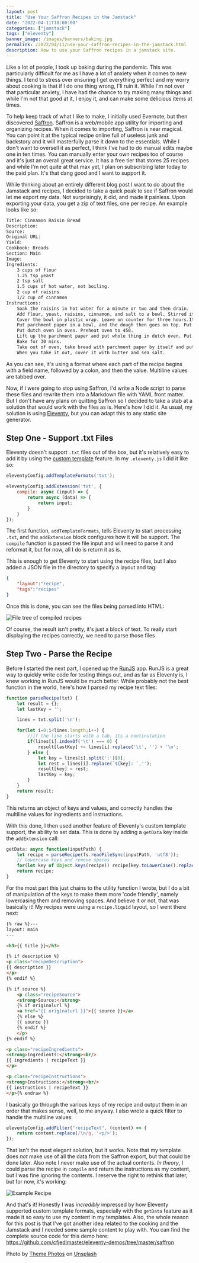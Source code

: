 ```yaml
---
layout: post
title: "Use Your Saffron Recipes in the Jamstack"
date: "2022-04-11T18:00:00"
categories: ["jamstack"]
tags: ["eleventy"]
banner_image: /images/banners/baking.jpg
permalink: /2022/04/11/use-your-saffron-recipes-in-the-jamstack.html
description: How to use your Saffron recipes in a jamstack site.
---
```


Like a lot of people, I took up baking during the pandemic. This was particularly difficult for me as I have a lot of anxiety when it comes to new things. I tend to stress over ensuring I get everything perfect and my worry about cooking is that if I do one thing wrong, I'll ruin it. While I'm not over that particular anxiety, I have had the chance to try making many things and while I'm not that good at it, I enjoy it, and can make some delicious items at times. 

To help keep track of what I like to make, I initially used Evernote, but then discovered [Saffron](https://www.mysaffronapp.com). Saffron is a web/mobile app utility for importing and organizing recipes. When it comes to importing, Saffron is near magical. You can point it at the typical recipe online full of useless junk and backstory and it will masterfully parse it down to the essentials. While I don't want to oversell it as perfect, I think I've had to do manual edits maybe one in ten times. You can manually enter your own recipes too of course and it's just an overall great service. It has a free tier that stores 25 recipes and while I'm not quite at that max yet, I plan on subscribing later today to the paid plan. It's that dang good and I want to support it. 

While thinking about an entirely different blog post I want to do about the Jamstack and recipes, I decided to take a quick peak to see if Saffron would let me export my data. Not surprisingly, it did, and made it painless. Upon exporting your data, you get a zip of text files, one per recipe. An example looks like so:

```txt
Title: Cinnamon Raisin Bread
Description: 
Source: 
Original URL: 
Yield: 
Cookbook: Breads
Section: Main
Image: 
Ingredients: 
	3 cups of flour
	1.25 tsp yeast
	2 tsp salt
	1.5 cups of hot water, not boiling.
	2 cup of raisins
	1/2 cup of cinnamon
Instructions: 
	Soak the raisins in hot water for a minute or two and then drain.
	Add flour, yeast, raisins, cinnamon, and salt to a bowl. Stirred it a bit. Add the water. Keep stirring. It will begin to harden and get sticky, stringy. 
	Cover the bowl in plastic wrap. Leave on counter for three hours.It will be bubbly on top. Put it on a well floured surface. Transfer it onto the surface. Add some more flour on top. Use a plastic plate like a scraper to play it into a ball. 
	Put parchment paper in a bowl, and the dough then goes on top. Put a towel on top. This needs to wait for 30 minutes. 
	Put dutch oven in oven. Preheat oven to 450. 
	Lift up the parchment paper and put whole thing in dutch oven. Put the lid back on. Put it all back in the oven.
	Bake for 30 mins. 
	Take out of oven, take bread with parchment paper by itself and put it in the oven for 15 minutes.
	When you take it out, cover it with butter and sea salt.
```

As you can see, it's using a format where each part of the recipe begins with a field name, followed by a colon, and then the value. Multiline values are tabbed over. 

Now, if I were going to stop using Saffron, I'd write a Node script to parse these files and rewrite them into a Markdown file with YAML front matter. But I don't have any plans on quitting Saffron so I decided to take a stab at a solution that would work with the files as is. Here's how I did it. As usual, my solution is using [Eleventy](https://www.11ty.dev), but you can adapt this to any static site generator.

## Step One - Support .txt Files

Eleventy doesn't support `.txt` files out of the box, but it's relatively easy to add it by using the [custom template](https://www.11ty.dev/docs/languages/custom/) feature. In my `.eleventy.js` I did it like so:

```js
eleventyConfig.addTemplateFormats('txt');

eleventyConfig.addExtension('txt', {
	compile: async (input) => {
		return async (data) => {
			return input;
		}
	}
});
```

The first function, `addTemplateFormats`, tells Eleventy to start processing `.txt`, and the `addExtension` block configures how it will be support. The `compile` function is passed the file input and will need to parse it and reformat it, but for now, all I do is return it as is. 

This is enough to get Eleventy to start using the recipe files, but I also added a JSON file in the directory to specify a layout and tag:

```json
{
	"layout":"recipe",
	"tags":"recipes"
}
```

Once this is done, you can see the files being parsed into HTML:

<p>
<img data-src="https://static.raymondcamden.com/images/2022/04/saff1.jpg" alt="File tree of compiled recipes" class="lazyload imgborder imgcenter">
</p>

Of course, the result isn't pretty, it's just a block of text. To really start displaying the recipes correctly, we need to parse those files

## Step Two - Parse the Recipe

Before I started the next part, I opened up the [RunJS](https://runjs.app/) app. RunJS is a great way to quickly write code for testing things out, and as far as Eleventy is, I knew working in RunJS would be much better. While probably not the best function in the world, here's how I parsed my recipe text files:

```js
function parseRecipe(txt) {
	let result = {};
	let lastKey = '';

	lines = txt.split('\n');

	for(let i=0;i<lines.length;i++) {
		//if the line starts with a tab, its a continutation
		if(lines[i].indexOf('\t') === 0) {		
			result[lastKey] += lines[i].replace('\t', '') + '\n';
		} else {
			let key = lines[i].split(':')[0];
			let rest = lines[i].replace(`${key}: `,'');
			result[key] = rest;
			lastKey = key;
		}
	}
	return result;
}
```

This returns an object of keys and values, and correctly handles the multiline values for ingredients and instructions. 

With this done, I then used another feature of Eleventy's custom template support, the ability to set data. This is done by adding a `getData` key inside the `addExtension` call:

```js
getData: async function(inputPath) {
	let recipe = parseRecipe(fs.readFileSync(inputPath, 'utf8'));
	// lowercase keys and remove spaces
	for(let key of Object.keys(recipe)) recipe[key.toLowerCase().replace(/ /g,'')] = recipe[key];
	return recipe;
}
```

For the most part this just chains to the utility function I wrote, but I do a bit of manipulation of the keys to make them more 'code friendly', namely lowercasing them and removing spaces. And believe it or not, that was basically it! My recipes were using a `recipe.liquid` layout, so I went there next:

```html
{% raw %}---
layout: main
---

<h3>{{ title }}</h3> 

{% if description %}
<p class="recipeDescription">
{{ description }}
</p>
{% endif %}

{% if source %}
	<p class="recipeSource">
	<strong>Source:</strong> 
	{% if originalurl %}
	<a href="{{ originalurl }}">{{ source }}</a>
	{% else %}
	{{ source }}
	{% endif %}
	</p>
{% endif %}

<p class="recipeIngredients">
<strong>Ingredients:</strong><br/>
{{ ingredients | recipeText }}
</p>

<p class="recipeInstructions">
<strong>Instructions:</strong><br/>
{{ instructions | recipeText }}
</p>{% endraw %}
```

I basically go through the various keys of my recipe and output them in an order that makes sense, well, to me anyway. I also wrote a quick filter to handle the multiline values:

```js
eleventyConfig.addFilter("recipeText", (content) => {
	return content.replace(/\n/g, '<p/>');
});
```

That isn't the most elegant solution, but it works. Note that my template does *not* make use of all the data from the Saffron export, but that could be done later. Also note I never make use of the actual contents. *In theory*, I could parse the recipe in `compile` and return the instructions as my content, but I was fine ignoring the contents. I reserve the right to rethink that later, but for now, it's working:

<p>
<img data-src="https://static.raymondcamden.com/images/2022/04/saff2.jpg" alt="Example Recipe" class="lazyload imgborder imgcenter">
</p>

And that's it! Honestly I was *incredibly* impressed by how Eleventy supported custom template formats, especially with the `getData` feature as it made it so easy to use my content in my templates. Also, the whole reason for this post is that I've got another idea related to the cooking and the Jamstack and I needed some sample content to play with. You can find the complete source code for this demo here: <https://github.com/cfjedimaster/eleventy-demos/tree/master/saffron>

Photo by <a href="https://unsplash.com/@themephotos?utm_source=unsplash&utm_medium=referral&utm_content=creditCopyText">Theme Photos</a> on <a href="https://unsplash.com/s/photos/baking?utm_source=unsplash&utm_medium=referral&utm_content=creditCopyText">Unsplash</a>
  